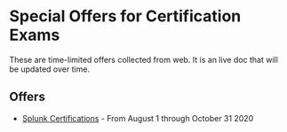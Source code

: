 # Special Offers for Certification Exams 
These are time-limited offers collected from web. It is an live doc that will be updated over time.

## Offers
* [Splunk Certifications](https://www.splunk.com/pdfs/training/Certify-in-Place-Promotion.pdf) - From August 1 through October 31 2020
